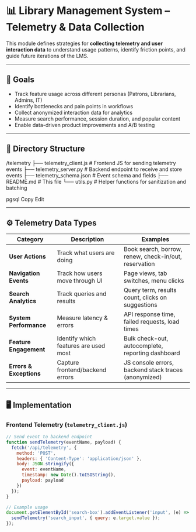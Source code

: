 # 📊 Library Management System – Telemetry & Data Collection

This module defines strategies for **collecting telemetry and user interaction data** to understand usage patterns, identify friction points, and guide future iterations of the LMS.

---

## 🎯 Goals
- Track feature usage across different personas (Patrons, Librarians, Admins, IT)
- Identify bottlenecks and pain points in workflows
- Collect anonymized interaction data for analytics
- Measure search performance, session duration, and popular content
- Enable data-driven product improvements and A/B testing

---

## 📂 Directory Structure
/telemetry
├── telemetry_client.js # Frontend JS for sending telemetry events
├── telemetry_server.py # Backend endpoint to receive and store events
├── telemetry_schema.json # Event schema and fields
├── README.md # This file
└── utils.py # Helper functions for sanitization and batching

pgsql
Copy
Edit

---

## ⚙️ Telemetry Data Types

| Category                   | Description | Examples |
|-----------------------------|-------------|---------|
| **User Actions**           | Track what users are doing | Book search, borrow, renew, check-in/out, reservation |
| **Navigation Events**      | Track how users move through UI | Page views, tab switches, menu clicks |
| **Search Analytics**       | Track queries and results | Query term, results count, clicks on suggestions |
| **System Performance**     | Measure latency & errors | API response time, failed requests, load times |
| **Feature Engagement**     | Identify which features are used most | Bulk check-out, autocomplete, reporting dashboard |
| **Errors & Exceptions**    | Capture frontend/backend errors | JS console errors, backend stack traces (anonymized) |

---

## 🖥 Implementation

### Frontend Telemetry (`telemetry_client.js`)
```javascript
// Send event to backend endpoint
function sendTelemetry(eventName, payload) {
  fetch('/api/telemetry', {
    method: 'POST',
    headers: { 'Content-Type': 'application/json' },
    body: JSON.stringify({
      event: eventName,
      timestamp: new Date().toISOString(),
      payload: payload
    })
  });
}

// Example usage
document.getElementById('search-box').addEventListener('input', (e) => {
  sendTelemetry('search_input', { query: e.target.value });
});
